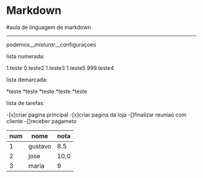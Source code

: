 
# Markdown
#aula de linguagem de markdown
***
podemos__*misturar*__configuraçoes

lista numerada:

1.teste
0.teste2
   1.teste3
   1.teste5
999.teste4

lista demarcada:

*teste
*teste
*teste
  *teste
*teste

lista de tarefas:

-[x]criar pagina principal
-[x]criar pagina da loja
-[]finalizar reuniao com cliente
-[]receber pagameto


num | nome | nota
---|---|---
1| gustavo | 8.5
2|jose |10,0
3|maria | 9

